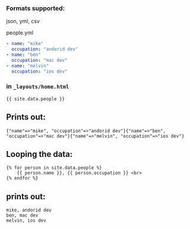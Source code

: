 ### Formats supported:

json, yml, csv

people.yml
```yml
- name: "mike"
  occupation: "andorid dev"
- name: "ben"
  occupation: "mac dev"
- name: "melvin"
  occupation: "ios dev"
```

### in `_layouts/home.html`
```
{{ site.data.people }}
```

## Prints out:
```
{"name"=>"mike", "occupation"=>"andorid dev"}{"name"=>"ben", "occupation"=>"mac dev"}{"name"=>"melvin", "occupation"=>"ios dev"}
```


## Looping the data:

```
{% for person in site.data.people %}
	{{ person.name }}, {{ person.occupation }} <br>
{% endfor %}
```

## prints out:
```
mike, andorid dev
ben, mac dev
melvin, ios dev 
```
